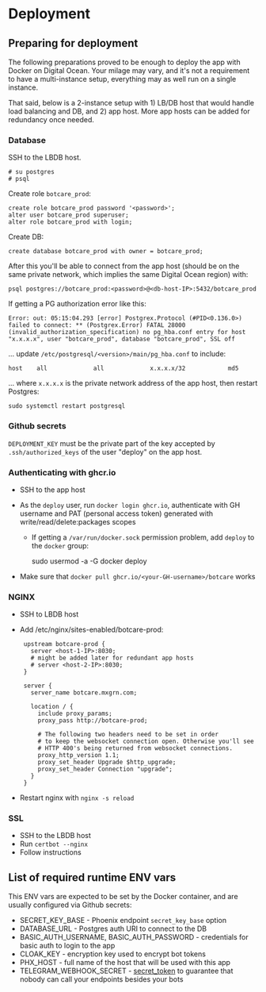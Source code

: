# Deployment

## Preparing for deployment

The following preparations proved to be enough to deploy the app with Docker on Digital Ocean. Your milage may vary, and
it's not a requirement to have a multi-instance setup, everything may as well run on a single instance.

That said, below is a 2-instance setup with 1) LB/DB host that would handle load balancing and DB, and 2) app host. More
app hosts can be added for redundancy once needed.

### Database

SSH to the LBDB host.

    # su postgres
    # psql

Create role `botcare_prod`:

    create role botcare_prod password '<password>';
    alter user botcare_prod superuser;
    alter role botcare_prod with login;

Create DB:

    create database botcare_prod with owner = botcare_prod;

After this you'll be able to connect from the app host (should be on the same private network, which implies the same
Digital Ocean region) with:

    psql postgres://botcare_prod:<password>@<db-host-IP>:5432/botcare_prod

If getting a PG authorization error like this:

    Error: out: 05:15:04.293 [error] Postgrex.Protocol (#PID<0.136.0>) failed to connect: ** (Postgrex.Error) FATAL 28000 (invalid_authorization_specification) no pg_hba.conf entry for host "x.x.x.x", user "botcare_prod", database "botcare_prod", SSL off

... update `/etc/postgresql/<version>/main/pg_hba.conf` to include:

    host    all             all             x.x.x.x/32            md5

... where `x.x.x.x` is the private network address of the app host, then restart Postgres:

    sudo systemctl restart postgresql

### Github secrets

`DEPLOYMENT_KEY` must be the private part of the key accepted by `.ssh/authorized_keys` of the user "deploy" on the app
host.

### Authenticating with ghcr.io

  * SSH to the app host
  * As the `deploy` user, run `docker login ghcr.io`, authenticate with GH username and PAT (personal access token) generated with
  write/read/delete:packages scopes
    * If getting a `/var/run/docker.sock` permission problem, add `deploy` to the `docker` group:

      sudo usermod -a -G docker deploy

  * Make sure that `docker pull ghcr.io/<your-GH-username>/botcare` works

### NGINX

  * SSH to LBDB host
  * Add /etc/nginx/sites-enabled/botcare-prod:

       ```
        upstream botcare-prod {
          server <host-1-IP>:8030;
          # might be added later for redundant app hosts
          # server <host-2-IP>:8030;
        }

        server {
          server_name botcare.mxgrn.com;

          location / {
            include proxy_params;
            proxy_pass http://botcare-prod;

            # The following two headers need to be set in order
            # to keep the websocket connection open. Otherwise you'll see
            # HTTP 400's being returned from websocket connections.
            proxy_http_version 1.1;
            proxy_set_header Upgrade $http_upgrade;
            proxy_set_header Connection "upgrade";
          }
        }
      ```

  * Restart nginx with `nginx -s reload`

### SSL

  * SSH to the LBDB host
  * Run `certbot --nginx`
  * Follow instructions

## List of required runtime ENV vars

This ENV vars are expected to be set by the Docker container, and are usually configured via Github secrets:

* SECRET_KEY_BASE - Phoenix endpoint `secret_key_base` option
* DATABASE_URL - Postgres auth URI to connect to the DB
* BASIC_AUTH_USERNAME, BASIC_AUTH_PASSWORD - credentials for basic auth to login to the app
* CLOAK_KEY - encryption key used to encrypt bot tokens
* PHX_HOST - full name of the host that will be used with this app
* TELEGRAM_WEBHOOK_SECRET - [secret_token](https://core.telegram.org/bots/api#setwebhook) to guarantee that nobody can call your endpoints besides your bots
